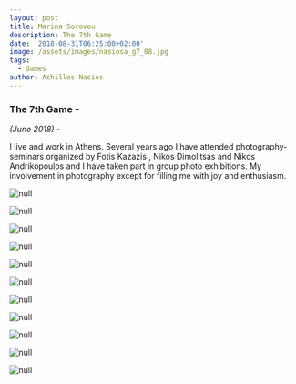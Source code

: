 ```yaml
---
layout: post
title: Marina Sorovou
description: The 7th Game
date: '2018-08-31T06:25:00+02:00'
image: /assets/images/nasiosa_g7_08.jpg
tags:
  - Games
author: Achilles Nasios
---
```

### The 7th Game -

_(June 2018) -_

I live and work in Athens. Several years ago I have attended photography-seminars organized by Fotis Kazazis , Nikos Dimolitsas and Nikos Andrikopoulos and I have taken part in group photo exhibitions. My involvement in photography except for filling me with joy and enthusiasm.

![null](/assets/images/sorovou-g7-02.jpg)

![null](/assets/images/sorovou-g7-03.jpg)

![null](/assets/images/sorovou-g7-04.jpg)

![null](/assets/images/sorovou-g7-05.jpg)

![null](/assets/images/sorovou-g7-06.jpg)

![null](/assets/images/sorovou-g7-07.jpg)

![null](/assets/images/sorovou-g7-08.jpg)

![null](/assets/images/sorovou-g7-09.jpg)

![null](/assets/images/sorovou-g7-10.jpg)

![null](/assets/images/sorovou-g7-11.jpg)

![null](/assets/images/sorovou-g7-12.jpg)

